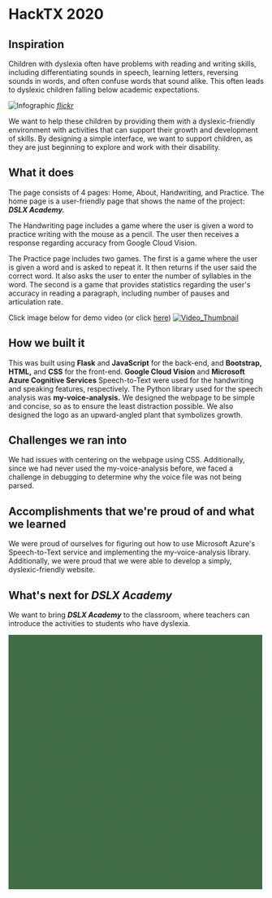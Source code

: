 # HackTX 2020
## Inspiration
Children with dyslexia often have problems with reading and writing skills, including differentiating sounds in speech, learning letters, reversing sounds in words, and often confuse words that sound alike. This often leads to dyslexic children falling below academic expectations. 
  
![Infographic](https://www.readinghorizons.com/Media/Default/Images/Resources/dyslexia_infographic3-01.jpg)
*[flickr](https://www.flickr.com/photos/55512706@N03/30427492672)*  
  
We want to help these children by providing them with a dyslexic-friendly environment with activities that can support their growth and development of skills. By designing a simple interface, we want to support children, as they are just beginning to explore and work with their disability.

## What it does
The page consists of 4 pages: Home, About, Handwriting, and Practice. The home page is a user-friendly page that shows the name of the project: ***DSLX Academy.***

The Handwriting page includes a game where the user is given a word to practice writing with the mouse as a pencil. The user then receives a response regarding accuracy from Google Cloud Vision.

The Practice page includes two games. The first is a game where the user is given a word and is asked to repeat it. It then returns if the user said the correct word. It also asks the user to enter the number of syllables in the word. The second is a game that provides statistics regarding the user's accuracy in reading a paragraph, including number of pauses and articulation rate.  
  
Click image below for demo video (or click [here](https://youtu.be/zFMFPs3CKh0))
[![Video_Thumbnail](http://i3.ytimg.com/vi/zFMFPs3CKh0/maxresdefault.jpg)](https://youtu.be/zFMFPs3CKh0)

## How we built it
This was built using **Flask** and **JavaScript** for the back-end, and **Bootstrap,** **HTML,** and **CSS** for the front-end. **Google Cloud Vision** and **Microsoft Azure Cognitive Services** Speech-to-Text were used for the handwriting and speaking features, respectively. The Python library used for the speech analysis was **my-voice-analysis.** We designed the webpage to be simple and concise, so as to ensure the least distraction possible. We also designed the logo as an upward-angled plant that symbolizes growth.

## Challenges we ran into
We had issues with centering on the webpage using CSS. Additionally, since we had never used the my-voice-analysis before, we faced a challenge in debugging to determine why the voice file was not being parsed. 

## Accomplishments that we're proud of and what we learned
We were proud of ourselves for figuring out how to use Microsoft Azure's Speech-to-Text service and implementing the my-voice-analysis library. Additionally, we were proud that we were able to develop a simply, dyslexic-friendly website.

## What's next for ***DSLX Academy***
We want to bring ***DSLX Academy*** to the classroom, where teachers can introduce the activities to students who have dyslexia.  
  
![logo](dslx_logo.gif)